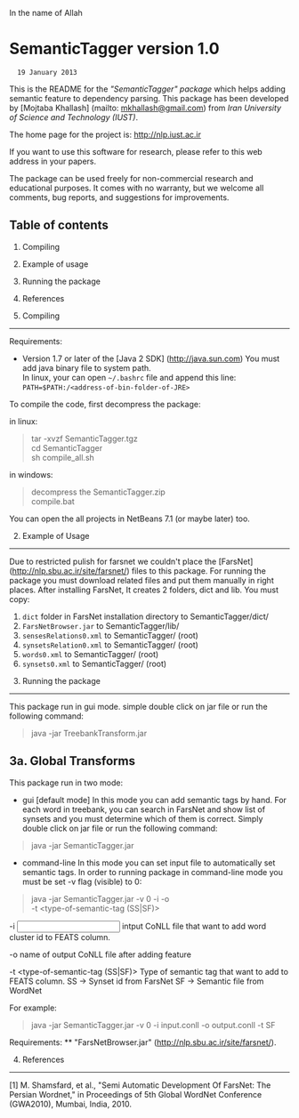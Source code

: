 In the name of Allah

SemanticTagger version 1.0
===================
      19 January 2013

This is the README for the *"SemanticTagger" package* which helps adding 
semantic feature to dependency parsing. This package has been developed by 
[Mojtaba Khallash] (mailto: mkhallash@gmail.com) from _Iran University of Science and 
Technology (IUST)_.

The home page for the project is:
  http://nlp.iust.ac.ir
	
If you want to use this software for research, please refer to this web address 
in your papers.

The package can be used freely for non-commercial research and educational 
purposes. It comes with no  warranty, but we welcome all comments, bug reports, 
and suggestions for improvements.

Table of contents
------------------

1. Compiling
2. Example of usage
3. Running the package
4. References

1. Compiling
----------------

Requirements:
* Version 1.7 or later of the [Java 2 SDK] (http://java.sun.com)
You must add java binary file to system path. <br/>In linux, your
can open `~/.bashrc` file and append this line:
`PATH=$PATH:/<address-of-bin-folder-of-JRE>`

To compile the code, first decompress the package:

in linux:
> tar -xvzf SemanticTagger.tgz<br/>
> cd SemanticTagger<br/>
> sh compile_all.sh

in windows:
> decompress the SemanticTagger.zip<br/>
> compile.bat

You can open the all projects in NetBeans 7.1 (or maybe later) too.

2. Example of Usage
---------------------

Due to restricted pulish for farsnet we couldn't place the [FarsNet] (http://nlp.sbu.ac.ir/site/farsnet/) files
to this package. For running the package you must download related files and
put them manually in right places.
After installing FarsNet, It creates 2 folders, dict and lib. You must copy:
<ol>
	<li><code>dict</code> folder in FarsNet installation directory to SemanticTagger/dict/</li>
	<li><code>FarsNetBrowser.jar</code> to SemanticTagger/lib/</li>
	<li><code>sensesRelations0.xml</code> to SemanticTagger/ (root)</li>
	<li><code>synsetsRelation0.xml</code> to SemanticTagger/ (root)</li>
	<li><code>words0.xml</code> to SemanticTagger/ (root)</li>
	<li><code>synsets0.xml</code> to SemanticTagger/ (root)</li>
</ol>

3. Running the package
-------------------------

This package run in gui mode. simple double click on jar file or run the 
following command:

> java -jar TreebankTransform.jar

3a. Global Transforms
----------------------

This package run in two mode: <br/>

* gui [default mode]
In this mode you can add semantic tags by hand. For each word in treebank, 
you can search in FarsNet and show list of synsets and you must
determine which of them is correct. Simply double click on jar file or 
run the following command:

> java -jar SemanticTagger.jar

* command-line
In this mode you can set input file to automatically set semantic tags.
In order to running package in command-line mode you must be set -v flag 
(visible) to 0:

> java -jar SemanticTagger.jar -v 0 -i <input-file> -o <output-file> \
  -t <type-of-semantic-tag (SS|SF)>

-i <input conll file>
	intput CoNLL file that want to add word cluster id to FEATS column.

-o <output conll file>
	name of output CoNLL file after adding feature

-t <type-of-semantic-tag (SS|SF)>
	Type of semantic tag that want to add to FEATS column.
		SS -> Synset id from FarsNet
		SF -> Semantic file from WordNet
		
For example:

> java -jar SemanticTagger.jar -v 0 -i input.conll -o output.conll -t SF

Requirements:
** "FarsNetBrowser.jar" (http://nlp.sbu.ac.ir/site/farsnet/).

4. References
------------
[1]	M. Shamsfard, et al., "Semi Automatic Development Of FarsNet: The 
Persian Wordnet," in Proceedings of 5th Global WordNet Conference (GWA2010), 
Mumbai, India, 2010.